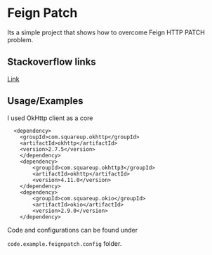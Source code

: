 
# Feign Patch

Its a simple project that shows how to overcome Feign HTTP PATCH problem.


## Stackoverflow links

[Link](https://stackoverflow.com/questions/77241125/cannot-change-feign-default-client-patch-mapping-does-not-work/77416928#77416928)


## Usage/Examples
I used OkHttp client as a core
```maven
  <dependency>
    <groupId>com.squareup.okhttp</groupId>
    <artifactId>okhttp</artifactId>
    <version>2.7.5</version>
    </dependency>
    <dependency>
        <groupId>com.squareup.okhttp3</groupId>
        <artifactId>okhttp</artifactId>
        <version>4.11.0</version>
    </dependency>
    <dependency>
        <groupId>com.squareup.okio</groupId>
        <artifactId>okio</artifactId>
        <version>2.9.0</version>
    </dependency>
```

Code and configurations can be found under

`code.example.feignpatch.config` folder.



